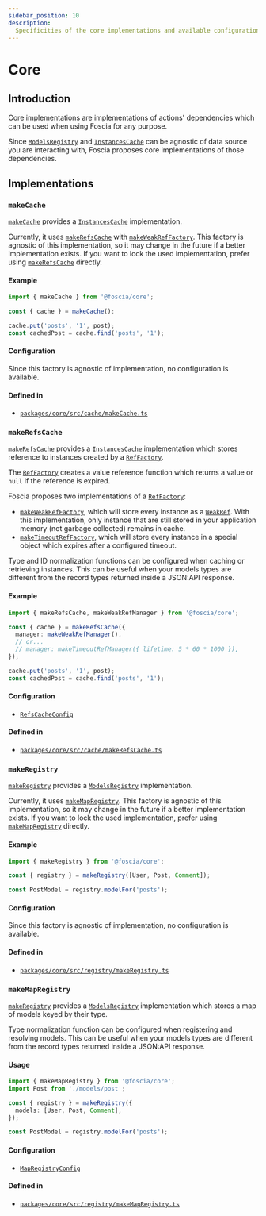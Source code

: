```yaml
---
sidebar_position: 10
description:
  Specificities of the core implementations and available configuration.
---
```


# Core

## Introduction

Core implementations are implementations of actions' dependencies which can be
used when using Foscia for any purpose.

Since [`ModelsRegistry`](/docs/api/@foscia/core/type-aliases/ModelsRegistry) and
[`InstancesCache`](/docs/api/@foscia/core/type-aliases/InstancesCache) can be agnostic of
data source you are interacting with,
Foscia proposes core implementations of those dependencies.

## Implementations

### `makeCache`

[`makeCache`](/docs/api/@foscia/core/functions/makeCache) provides a
[`InstancesCache`](/docs/api/@foscia/core/type-aliases/InstancesCache) implementation.

Currently, it uses [`makeRefsCache`](#makerefscache) with
[`makeWeakRefFactory`](/docs/api/@foscia/core/functions/makeWeakRefFactory).
This factory is agnostic of this implementation, so it may change in the future
if a better implementation exists. If you want to lock the used implementation,
prefer using [`makeRefsCache`](#makerefscache) directly.

#### Example

```typescript
import { makeCache } from '@foscia/core';

const { cache } = makeCache();

cache.put('posts', '1', post);
const cachedPost = cache.find('posts', '1');
```

#### Configuration

Since this factory is agnostic of implementation, no configuration is available.

#### Defined in

- [`packages/core/src/cache/makeCache.ts`](https://github.com/foscia-dev/foscia/blob/main/packages/core/src/cache/makeCache.ts)

### `makeRefsCache`

[`makeRefsCache`](/docs/api/@foscia/core/functions/makeRefsCache) provides a
[`InstancesCache`](/docs/api/@foscia/core/type-aliases/InstancesCache) implementation
which stores reference to instances created by a
[`RefFactory`](/docs/api/@foscia/core/type-aliases/RefFactory).

The [`RefFactory`](/docs/api/@foscia/core/type-aliases/RefFactory) creates
a value reference function which returns a value or `null` if the reference
is expired.

Foscia proposes two implementations of a
[`RefFactory`](/docs/api/@foscia/core/type-aliases/RefFactory):

- [`makeWeakRefFactory`](/docs/api/@foscia/core/functions/makeWeakRefFactory),
  which will store every instance as a
  [`WeakRef`](https://developer.mozilla.org/docs/Web/JavaScript/Reference/Global_Objects/WeakRef).
  With this implementation, only instance that are still stored in your
  application memory (not garbage collected) remains in cache.
- [`makeTimeoutRefFactory`](/docs/api/@foscia/core/functions/makeTimeoutRefFactory),
  which will store every instance in a special object which expires after a
  configured timeout.

Type and ID normalization functions can be configured
when caching or retrieving instances. This can be useful when your models types
are different from the record types returned inside a JSON:API response.

#### Example

```typescript
import { makeRefsCache, makeWeakRefManager } from '@foscia/core';

const { cache } = makeRefsCache({
  manager: makeWeakRefManager(),
  // or...
  // manager: makeTimeoutRefManager({ lifetime: 5 * 60 * 1000 }),
});

cache.put('posts', '1', post);
const cachedPost = cache.find('posts', '1');
```

#### Configuration

- [`RefsCacheConfig`](/docs/api/@foscia/core/type-aliases/RefsCacheConfig)

#### Defined in

- [`packages/core/src/cache/makeRefsCache.ts`](https://github.com/foscia-dev/foscia/blob/main/packages/core/src/cache/makeRefsCache.ts)

### `makeRegistry`

[`makeRegistry`](/docs/api/@foscia/core/functions/makeRegistry) provides a
[`ModelsRegistry`](/docs/api/@foscia/core/type-aliases/ModelsRegistry) implementation.

Currently, it uses [`makeMapRegistry`](#makemapregistry). This factory is
agnostic of this implementation, so it may change in the future if a better
implementation exists. If you want to lock the used implementation, prefer
using [`makeMapRegistry`](#makemapregistry) directly.

#### Example

```typescript
import { makeRegistry } from '@foscia/core';

const { registry } = makeRegistry([User, Post, Comment]);

const PostModel = registry.modelFor('posts');
```

#### Configuration

Since this factory is agnostic of implementation, no configuration is available.

#### Defined in

- [`packages/core/src/registry/makeRegistry.ts`](https://github.com/foscia-dev/foscia/blob/main/packages/core/src/registry/makeRegistry.ts)

### `makeMapRegistry`

[`makeRegistry`](/docs/api/@foscia/core/functions/makeRegistry) provides a
[`ModelsRegistry`](/docs/api/@foscia/core/type-aliases/ModelsRegistry) implementation
which stores a map of models keyed by their type.

Type normalization function can be configured
when registering and resolving models. This can be useful when your models types
are different from the record types returned inside a JSON:API response.

#### Usage

```typescript
import { makeMapRegistry } from '@foscia/core';
import Post from './models/post';

const { registry } = makeRegistry({
  models: [User, Post, Comment],
});

const PostModel = registry.modelFor('posts');
```

#### Configuration

- [`MapRegistryConfig`](/docs/api/@foscia/core/type-aliases/MapRegistryConfig)

#### Defined in

- [`packages/core/src/registry/makeMapRegistry.ts`](https://github.com/foscia-dev/foscia/blob/main/packages/core/src/registry/makeMapRegistry.ts)

